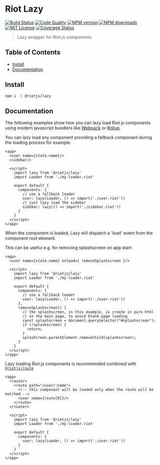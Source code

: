 # Riot Lazy

[![Build Status][ci-image]][ci-url] [![Code Quality][codeclimate-image]][codeclimate-url] [![NPM version][npm-version-image]][npm-url] [![NPM downloads][npm-downloads-image]][npm-url] [![MIT License][license-image]][license-url] [![Coverage Status][coverage-image]][coverage-url]

> Lazy wrapper for Riot.js components


## Table of Contents

- [Install](#install)
- [Documentation](#documentation)

## Install

```sh
npm i -S @riotjs/lazy
```

## Documentation

The following examples show how you can lazy load Riot.js components using modern javascript bundlers like [Webpack](https://webpack.js.org/) or [Rollup](https://rollupjs.org/).

You can lazy load any component providing a fallback component during the loading process for example:

```riot
<app>
  <user name={state.name}/>
  <sidebar/>

  <script>
    import lazy from '@riotjs/lazy'
    import Loader from './my-loader.riot'

    export default {
      components: {
        // use a fallback loader
        user: lazy(Loader, () => import('./user.riot'))
        // just lazy load the sidebar
        sidebar: lazy(() => import('./sidebar.riot'))
      }
    }
  </script>
</app>
```

When the component is loaded, Lazy will dispatch a 'load' event from the component root element.

This can be useful e.g. for removing splashscreen on app start:

```riot
<app>
  <user name={state.name} onload={ removeSplashscreen }/>

  <script>
    import lazy from '@riotjs/lazy'
    import Loader from './my-loader.riot'

    export default {
      components: {
        // use a fallback loader
        user: lazy(Loader, () => import('./user.riot'))
      },
      removeSplashscreen() {
        // the splashscreen, in this example, is create in pure html
        // in the main page, to avoid blank page loading
        const splashscreen = document.querySelector("#splashscreen");
        if (!splashscreen) {
          return;
        }
        splashcreen.parentElement.removeChild(splashscreen);
      }
    }
  </script>
</app>
```

Lazy loading Riot.js components is recommended combined with [`@riotjs/route`](https://github.com/riot/route)

```riot
<app>
  <router>
    <route path="/user/:name">
      <!-- this component will be loaded only when the route will be matched -->
      <user name={route[0]}/>
    </route>
  </router>

  <script>
    import lazy from '@riotjs/lazy'
    import Loader from './my-loader.riot'

    export default {
      components: {
        user: lazy(Loader, () => import('./user.riot'))
      }
    }
  </script>
</app>
```

[ci-image]:https://img.shields.io/github/workflow/status/riot/lazy/test?style=flat-square
[ci-url]:https://github.com/riot/lazy/actions

[license-image]:http://img.shields.io/badge/license-MIT-000000.svg?style=flat-square
[license-url]:LICENSE.txt

[npm-version-image]:http://img.shields.io/npm/v/@riotjs/lazy.svg?style=flat-square
[npm-downloads-image]:http://img.shields.io/npm/dm/@riotjs/lazy.svg?style=flat-square
[npm-url]:https://npmjs.org/package/@riotjs/lazy

[coverage-image]:https://img.shields.io/coveralls/riot/lazy/master.svg?style=flat-square
[coverage-url]:https://coveralls.io/github/riot/lazy/?branch=master

[codeclimate-image]:https://api.codeclimate.com/v1/badges/be8992e6e7549e6b72a1/maintainability
[codeclimate-url]:https://codeclimate.com/github/riot/lazy/maintainability
